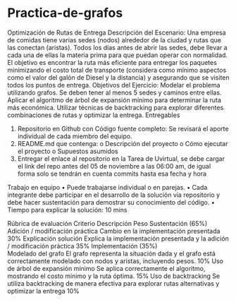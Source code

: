 # Practica-de-grafos


Optimización de Rutas de Entrega
Descripción del Escenario:
Una empresa de comidas tiene varias sedes (nodos) alrededor de la ciudad y rutas que las conectan (aristas). Todos los días antes de abrir las sedes, debe llevar a cada una de ellas la materia prima para que puedan operar con normalidad.  El objetivo es encontrar la ruta más eficiente para entregar los paquetes minimizando el costo total de transporte (considera como mínimo aspectos como el valor del galón de Diesel y la distancia) y asegurando que se visiten todos los puntos de entrega.
Objetivos del Ejercicio:
Modelar el problema utilizando grafos. Se deben tener al menos 5 sedes y caminos entre ellas.
Aplicar el algoritmo de árbol de expansión mínimo para determinar la ruta más económica.
Utilizar técnicas de backtracking para explorar diferentes combinaciones de rutas y optimizar la entrega.
Entregables
1.	Repositorio en Github con Código fuente completo: Se revisará el aporte individual de cada miembro del equipo.
2.	README.md que contenga:
o	Descripción del proyecto
o	Cómo ejecutar el proyecto
o	Supuestos asumidos
3.	Entregar el enlace al repositorio en la Tarea de Uvirtual, se debe cargar el link del repo antes del 05 de noviembre a las 06:00 am, de igual forma solo se tendrán en cuenta commits hasta esa fecha y hora

Trabajo en equipo
•	Puede trabajarse individual o en parejas.
•	Cada integrante debe participar en el desarrollo de la solución vía repositorio y debe hacer sustentación para demostrar su conocimiento del código.
•	Tiempo para explicar la solución: 10 mins



Rúbrica de evaluación
Criterio	Descripción	Peso
Sustentación (65%)		
Adición / modificación práctica	Cambio en la implementación presentada	30%
Explicación solución	Explica la implementación presentada y la adición / modificación práctica	35%
Implementación (35%)		
Modelado del grafo	El grafo representa la situación dada y el grafo está correctamente modelado con nodos y aristas, incluyendo pesos.	10%
Uso de árbol de expansión mínimo	Se aplica correctamente el algoritmo, mostrando el costo mínimo y la ruta óptima.	15%
Uso de backtracking	Se utiliza backtracking de manera efectiva para explorar rutas alternativas y optimizar la entrega	10%
